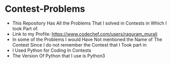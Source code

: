 # Contest-Problems
- This Repository Has All the Problems That I solved in Contests in Which I took Part of.
- Link to my Profile: https://www.codechef.com/users/raguram_murali
- In some of the Problems I would Have Not mentioned the Name of The Contest Since I do not remember the Contest that I Took part in
- I Used Python for Coding In Contests
- The Version Of Python that I use is Python3
